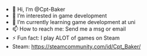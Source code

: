 - 👋 Hi, I’m @Cpt-Baker
- 👀 I’m interested in game development
- 🌱 I’m currently learning game development at uni
- 📫 How to reach me: Send me a msg or email
- ⚡ Fun fact: I play ALOT of games on Steam
- Steam: https://steamcommunity.com/id/Cpt_Baker/

<!---
Cpt-Baker/Cpt-Baker is a ✨ special ✨ repository because its `README.md` (this file) appears on your GitHub profile.
You can click the Preview link to take a look at your changes.
--->
